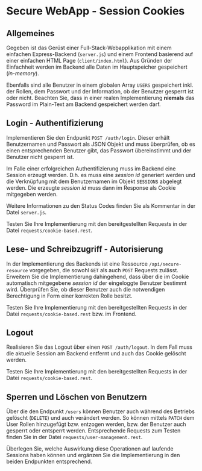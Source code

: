 # Secure WebApp - Session Cookies

## Allgemeines

Gegeben ist das Gerüst einer Full-Stack-Webapplikation mit einem einfachen Express-Backend (`server.js`)
und einem Frontend basierend auf einer einfachen HTML Page (`client/index.html`).
Aus Gründen der Einfachheit werden im Backend alle Daten im Hauptspeicher gespeichert (_in-memory_).

Ebenfalls sind alle Benutzer in einem globalen Array `USERS` gespeichert inkl. der Rollen,
dem Passwort und der Information, ob der Benutzer gesperrt ist oder nicht. Beachten Sie, dass
in einer realen Implementierung **niemals** das Password im Plain-Text am Backend gespeichert
werden darf.

## Login - Authentifizierung

Implementieren Sie den Endpunkt `POST /auth/login`. Dieser erhält Benutzernamen und Passwort
als JSON Objekt und muss überprüfen, ob es einen entsprechenden Benutzer gibt, das Passwort
übereinstimmt und der Benutzer nicht gesperrt ist.

Im Falle einer erfolgreichen Authentifizierung muss im Backend eine Session erzeugt werden. D.h.
es muss eine _session id_ generiert werden und die Verknüpfung mit dem Benutzernamen im Objekt `SESSIONS` abgelegt werden. 
Die erzeugte _session id_ muss dann im Response als Cookie mitgegeben werden.

Weitere Informationen zu den Status Codes finden Sie als Kommentar in der Datei `server.js`.

Testen Sie Ihre Implementierung mit den bereitgestellten Requests in der Datei `requests/cookie-based.rest`.

## Lese- und Schreibzugriff - Autorisierung

In der Implementierung des Backends ist eine Ressource `/api/secure-resource` vorgegeben, die
sowohl `GET` als auch `POST` Requests zulässt. Erweitern Sie die Implementierung dahingehend,
dass über die im Cookie automatisch mitgegebene _session id_ der eingeloggte Benutzer bestimmt
wird. Überprüfen Sie, ob dieser Benutzer auch die notwendigen Berechtigung in Form einer korrekten
Rolle besitzt.

Testen Sie Ihre Implementierung mit den bereitgestellten Requests in der Datei `requests/cookie-based.rest` bzw. im Frontend.

## Logout

Realisieren Sie das Logout über einen `POST /auth/logout`. In dem Fall muss die aktuelle Session am Backend entfernt und auch das Cookie gelöscht werden.

Testen Sie Ihre Implementierung mit den bereitgestellten Requests in der Datei `requests/cookie-based.rest`.

## Sperren und Löschen von Benutzern

Über die den Endpunkt `/users` können Benutzer auch während des Betriebs gelöscht (`DELETE`) und auch verändert werden. So können mittels `PATCH` dem User Rollen hinzugefügt bzw. entzogen werden,
bzw. der Benutzer auch gesperrt oder entsperrt werden. Entsprechende Requests zum Testen finden
Sie in der Datei `requests/user-management.rest`.

Überlegen Sie, welche Auswirkung diese Operationen auf laufende Sessions haben können und ergänzen
Sie die Implementierung in den beiden Endpunkten entsprechend.
